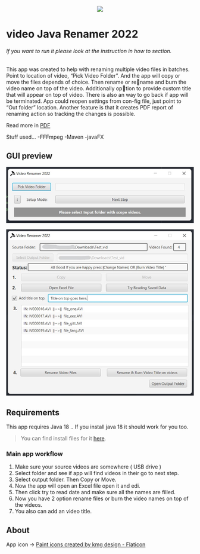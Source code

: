 <p align="center"><img src="http://www.markurion.eu/wp-content/uploads/2017/01/unnamed.gif"></p>

# video Java Renamer 2022
###### If you want to run it please look at the instruction in how to section.

## 
This app was created to help with renaming multiple video files in
batches. Point to location of video, “Pick Video Folder”. And the app
will copy or move the files depends of choice. Then rename or rename and burn the video name on top of the video. Additionally option to provide custom title that will appear on top of video. There is
also an way to go back if app will be terminated. App could reopen
settings from con-fig file, just point to “Out folder” location. Another
feature is that it creates PDF report of renaming action so tracking
the changes is possible.

Read more in [PDF](/readme/InfoPDF.pdf) 

Stuff used...
-FFFmpeg
-Maven 
-javaFX

## GUI preview
![Menu](/readme/1.jpg)

![Body](/readme/2.jpg)


## Requirements
This app requires Java 18 .. If you install java 18 it should work for you too.
> You can find install files for it [here](https://www.oracle.com/java/technologies/downloads/#java18).


### Main app workflow
1. Make sure your source videos are somewhere ( USB drive )
2. Select folder and see if app will find videos in their go to next step.
3. Select output folder. Then Copy or Move.
4. Now the app will open an Excel file open it and edi. 
5. Then click try to read date and make sure all the names are filled.
6. Now you have 2 option rename files or burn the video names on top of the videos.
7. You also can add an video title. 

## About
 App icon -> <a href="https://www.flaticon.com/free-icons/paint" title="paint icons">Paint icons created by kmg design - Flaticon</a>